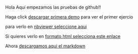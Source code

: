 Hola
Aquí empezamos las pruebas de github!!

Haga click [descargar primera demo](notebook.ipynb) para ver el primer ejercio


para verlo en [nbviewer seleccione aqui](http://nbviewer.jupyter.org/github/jguerrerogeograf/Curso_Python/blob/master/notebook.ipynb)

Si quieres verlo en [formato html selecciona este enlace](/notebook.html)


Ahora [descargamos aqui el markdown](markdown.ipynb)
